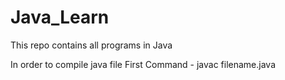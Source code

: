 # Java_Learn
This repo contains all programs in Java

In order to compile java file 
First Command - javac filename.java

